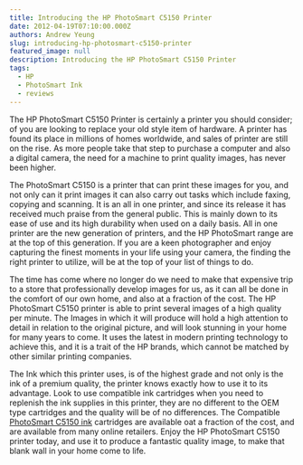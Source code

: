 ```yaml
---
title: Introducing the HP PhotoSmart C5150 Printer
date: 2012-04-19T07:10:00.000Z
authors: Andrew Yeung
slug: introducing-hp-photosmart-c5150-printer
featured_image: null
description: Introducing the HP PhotoSmart C5150 Printer
tags:
  - HP
  - PhotoSmart Ink
  - reviews
---
```

The HP PhotoSmart C5150 Printer is certainly a printer you should consider; of you are looking to replace your old style item of hardware. A printer has found its place in millions of homes worldwide, and sales of printer are still on the rise. As more people take that step to purchase a computer and also a digital camera, the need for a machine to print quality images, has never been higher.

The PhotoSmart C5150 is a printer that can print these images for you, and not only can it print images it can also carry out tasks which include faxing, copying and scanning. It is an all in one printer, and since its release it has received much praise from the general public. This is mainly down to its ease of use and its high durability when used on a daily basis. All in one printer are the new generation of printers, and the HP PhotoSmart range are at the top of this generation. If you are a keen photographer and enjoy capturing the finest moments in your life using your camera, the finding the right printer to utilize, will be at the top of your list of things to do.

The time has come where no longer do we need to make that expensive trip to a store that professionally develop images for us, as it can all be done in the comfort of our own home, and also at a fraction of the cost. The HP PhotoSmart C5150 printer is able to print several images of a high quality per minute. The Images in which it will produce will hold a high attention to detail in relation to the original picture, and will look stunning in your home for many years to come. It uses the latest in modern printing technology to achieve this, and it is a trait of the HP brands, which cannot be matched by other similar printing companies.

The Ink which this printer uses, is of the highest grade and not only is the ink of a premium quality, the printer knows exactly how to use it to its advantage. Look to use compatible ink cartridges when you need to replenish the ink supplies in this printer, they are no different to the OEM type cartridges and the quality will be of no differences. The Compatible [PhotoSmart C5150 ink](https://www.comboink.com/hp-photosmart-c5150-ink-cartridges) cartridges are available oat a fraction of the cost, and are available from many online retailers. Enjoy the HP PhotoSmart C5150 printer today, and use it to produce a fantastic quality image, to make that blank wall in your home come to life.